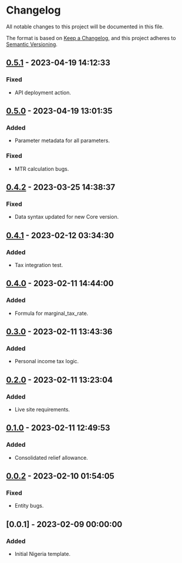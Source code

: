 # Changelog

All notable changes to this project will be documented in this file.

The format is based on [Keep a Changelog](https://keepachangelog.com/en/1.0.0/),
and this project adheres to [Semantic Versioning](https://semver.org/spec/v2.0.0.html).

## [0.5.1] - 2023-04-19 14:12:33

### Fixed

- API deployment action.

## [0.5.0] - 2023-04-19 13:01:35

### Added

- Parameter metadata for all parameters.

### Fixed

- MTR calculation bugs.

## [0.4.2] - 2023-03-25 14:38:37

### Fixed

- Data syntax updated for new Core version.

## [0.4.1] - 2023-02-12 03:34:30

### Added

- Tax integration test.

## [0.4.0] - 2023-02-11 14:44:00

### Added

- Formula for marginal_tax_rate.

## [0.3.0] - 2023-02-11 13:43:36

### Added

- Personal income tax logic.

## [0.2.0] - 2023-02-11 13:23:04

### Added

- Live site requirements.

## [0.1.0] - 2023-02-11 12:49:53

### Added

- Consolidated relief allowance.

## [0.0.2] - 2023-02-10 01:54:05

### Fixed

- Entity bugs.

## [0.0.1] - 2023-02-09 00:00:00

### Added

- Initial Nigeria template.



[0.5.1]: https://github.com/PolicyEngine/policyengine-ng/compare/0.5.0...0.5.1
[0.5.0]: https://github.com/PolicyEngine/policyengine-ng/compare/0.4.2...0.5.0
[0.4.2]: https://github.com/PolicyEngine/policyengine-ng/compare/0.4.1...0.4.2
[0.4.1]: https://github.com/PolicyEngine/policyengine-ng/compare/0.4.0...0.4.1
[0.4.0]: https://github.com/PolicyEngine/policyengine-ng/compare/0.3.0...0.4.0
[0.3.0]: https://github.com/PolicyEngine/policyengine-ng/compare/0.2.0...0.3.0
[0.2.0]: https://github.com/PolicyEngine/policyengine-ng/compare/0.1.0...0.2.0
[0.1.0]: https://github.com/PolicyEngine/policyengine-ng/compare/0.0.2...0.1.0
[0.0.2]: https://github.com/PolicyEngine/policyengine-ng/compare/0.0.1...0.0.2

